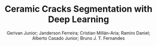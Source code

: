 ---
paperId: 13
author: Gerivan Junior; Janderson Ferreira; Cristian Millán-Aria; Ramiro Daniel; Alberto Casado Junior; Bruno J. T. Fernandes
publicationauthor: Junior, G. et al.
title: Ceramic Cracks Segmentation with Deep Learning
pdf: paper_13.pdf
poster: poster_13.png
pitch: https://www.youtube.com/watch?v=vxWwMt_xGIE&list=PLFHvi5sdWF5VqqqQvVC5SuBY7ecSgqequ&index=25
type: Oral
topic: Deep Learning
category: Extended Abstract
link: https://doi.org/10.52591/lxai202107248
conference: icml
year: 2021
tags: icml-2021
location: Virtual
---
